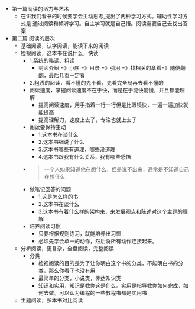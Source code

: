 - 第一篇阅读的活力与艺术
	- 在讲我们看书的时候要学会主动思考,提出了两种学习方式。辅助性学习方式是 通过阅读和倾听学习。自主学习就是自己悟。阅读需要自己去找出答案
- 第二篇 阅读的层次
	- 基础阅读，认字阅读，能读下来的阅读
	- 检视阅读，这本书在说什么，快读
		- 1.系统的略读、粗读
			- 封面介绍 =》小序 =》目录 =》引用 =》找相关的章看=》随便翻翻，最后几页一定看
		- 2.粗浅的阅读，看不懂的先不看，先看完全局再去看不懂的
		- 阅读速度，掌握阅读速度不在于快，而是在于能快能慢，并且都能理解
			- 提高阅读速度，用手指着一行一行但是比眼镜快，一遍一遍加快就能提高
			- 提高理解力，速度上去了，专注也就上去了
		- 阅读要保持主动
			- 1.这本书在谈什么
			- 2.这本书细说了什么
			- 3.这本书哪些有道理，哪些没道理
			- 4.这本书跟我有什么关系，我有哪些感悟
		- > 一个人如果知道他在想什么，但是说不出来，通常是不知道自己在想什么
		- 做笔记回答的问题
			- 1.这是怎么样的书
			- 2.这本书在谈什么
			- 3.这本书有着什么样的架构来，来发展观点和陈述对这个主题的理解
		- 培养阅读习惯
			- 只要根据规则练习，就能培养出习惯
			- 必须先学会单一的动作，然后将所有动作连接起来。
	- 分析阅读，更复杂，全盘阅读，完整阅读
		- 分类
			- 检视阅读的目的是为了让你明白这个书的分类，不能明白书的分类，那么你看了也没有用
			- 最简单的分类，小说类，传达知识类
			- 知识和实用，知识是教你这是什么。实用是指导教你如何完成，如何去做。可以认为编程的一些教程书都是实用书
	- 主题阅读，多本书对比阅读